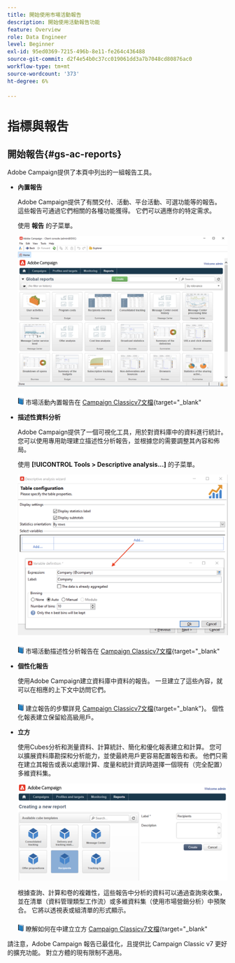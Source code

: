 ```yaml
---
title: 開始使用市場活動報告
description: 開始使用活動報告功能
feature: Overview
role: Data Engineer
level: Beginner
exl-id: 95ed0369-7215-496b-8e11-fe264c436488
source-git-commit: d2f4e54b0c37cc019061dd3a7b7048cd80876ac0
workflow-type: tm+mt
source-wordcount: '373'
ht-degree: 6%

---
```


# 指標與報吿

## 開始報告{#gs-ac-reports}

Adobe Campaign提供了本頁中列出的一組報告工具。

* **內置報告**

   Adobe Campaign提供了有關交付、活動、平台活動、可選功能等的報告。 這些報告可通過它們相關的各種功能獲得。 它們可以適應你的特定需求。

   使用 **報告** 的子菜單。

   ![](assets/built-in-reports.png)

   ![](../assets/do-not-localize/book.png) 市場活動內置報告在 [Campaign Classicv7文檔](https://experienceleague.adobe.com/docs/campaign-classic/using/reporting/accessing-built-in-reports/about-campaign-built-in-reports.html){target=&quot;_blank&quot;

* **描述性資料分析**

   Adobe Campaign提供了一個可視化工具，用於對資料庫中的資料進行統計。 您可以使用專用助理建立描述性分析報告，並根據您的需要調整其內容和佈局。

   使用 **[!UICONTROL Tools > Descriptive analysis...]** 的子菜單。

   ![](assets/desc-analysis-report.png)

   ![](../assets/do-not-localize/book.png) 市場活動描述性分析報告在 [Campaign Classicv7文檔](https://experienceleague.adobe.com/docs/campaign-classic/using/reporting/analyzing-populations/about-descriptive-analysis.html){target=&quot;_blank&quot;

* **個性化報告**

   使用Adobe Campaign建立資料庫中資料的報告。 一旦建立了這些內容，就可以在相應的上下文中訪問它們。

   ![](../assets/do-not-localize/book.png) 建立報告的步驟詳見 [Campaign Classicv7文檔](https://experienceleague.adobe.com/docs/campaign-classic/using/reporting/creating-new-reports/about-reports-creation-in-campaign.html){target=&quot;_blank&quot;}。 個性化報表建立保留給高級用戶。

* **立方**

   使用Cubes分析和測量資料、計算統計、簡化和優化報表建立和計算。  您可以擴展資料庫勘探和分析能力，並使最終用戶更容易配置報告和表。 他們只需在建立其報告或表以處理計算、度量和統計資訊時選擇一個現有（完全配置）多維資料集。

   ![](assets/create-a-report.png)

   根據查詢、計算和卷的複雜性，這些報告中分析的資料可以通過查詢來收集，並在清單（資料管理類型工作流）或多維資料集（使用市場營銷分析）中預聚合。 它將以透視表或組清單的形式顯示。

   ![](../assets/do-not-localize/book.png) 瞭解如何在中建立立方 [Campaign Classicv7文檔](https://experienceleague.adobe.com/docs/campaign-classic/using/reporting/designing-reports-with-cubes/about-cubes.html){target=&quot;_blank&quot;


請注意，Adobe Campaign 報告已最佳化，且提供比 Campaign Classic v7 更好的擴充功能。 對立方體的現有限制不適用。
